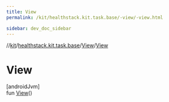 ```yaml
---
title: View
permalink: /kit/healthstack.kit.task.base/-view/-view.html

sidebar: dev_doc_sidebar
---
```

//[kit](../../../kit.html)/[healthstack.kit.task.base](../index.html)/[View](index.html)/[View](-view.html)



# View



[androidJvm]\
fun [View](-view.html)()




